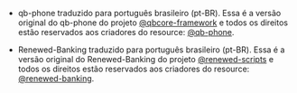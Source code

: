 - qb-phone traduzido para português brasileiro (pt-BR).
Essa é a versão original do qb-phone do projeto [@qbcore-framework](https://github.com/qbcore-framework) e todos os direitos estão reservados aos criadores do resource: [@qb-phone](https://github.com/qbcore-framework/qb-phone).

- Renewed-Banking traduzido para português brasileiro (pt-BR).
Essa é a versão original do Renewed-Banking do projeto [@renewed-scripts](https://github.com/Renewed-Scripts) e todos os direitos estão reservados aos criadores do resource: [@renewed-banking](https://github.com/Renewed-Scripts/Renewed-Banking).

